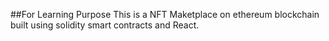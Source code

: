 ##For Learning Purpose
This is a NFT Maketplace on ethereum blockchain built using solidity smart contracts and React.
